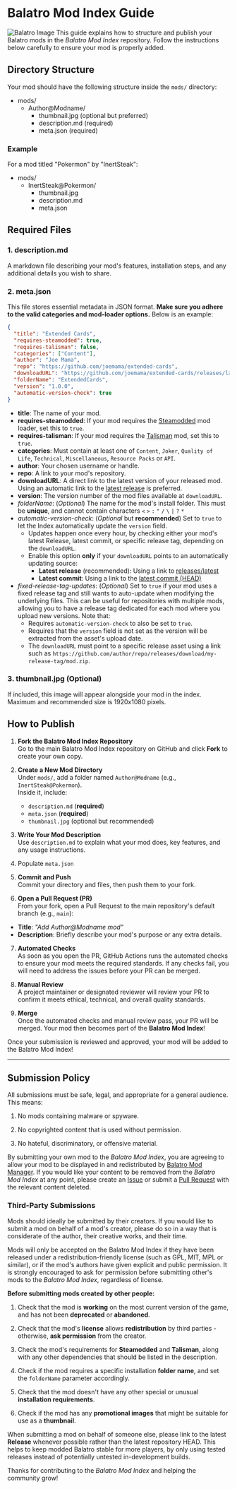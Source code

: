 # Balatro Mod Index Guide
![Balatro Image](https://github.com/skyline69/balatro-mod-index/blob/main/media/Balatro.jpg?raw=true)
This guide explains how to structure and publish your Balatro mods in the *Balatro Mod Index* repository. Follow the instructions below carefully to ensure your mod is properly added.

## Directory Structure

Your mod should have the following structure inside the `mods/` directory:
- mods/
    - Author@Modname/
        - thumbnail.jpg (optional but preferred)
        - description.md (required)
        - meta.json (required)

### Example
For a mod titled "Pokermon" by "InertSteak":

- mods/
    - InertSteak@Pokermon/
        - thumbnail.jpg
        - description.md
        - meta.json

## Required Files

### 1. description.md
A markdown file describing your mod's features, installation steps, and any additional details you wish to share.

### 2. meta.json
This file stores essential metadata in JSON format. **Make sure you adhere to the valid categories and mod-loader options.** Below is an example:
```json
{
  "title": "Extended Cards",
  "requires-steamodded": true,
  "requires-talisman": false,
  "categories": ["Content"],
  "author": "Joe Mama",
  "repo": "https://github.com/joemama/extended-cards",
  "downloadURL": "https://github.com/joemama/extended-cards/releases/latest/extended-cards.zip",
  "folderName": "ExtendedCards",
  "version": "1.0.0",
  "automatic-version-check": true
}

```
- **title**: The name of your mod.
- **requires-steamodded**: If your mod requires the [Steamodded](https://github.com/Steamodded/smods) mod loader, set this to `true`.
- **requires-talisman**: If your mod requires the [Talisman](https://github.com/MathIsFun0/Talisman) mod, set this to `true`.
- **categories**: Must contain at least one of `Content`, `Joker`, `Quality of Life`, `Technical`, `Miscellaneous`, `Resource Packs` or `API`.
- **author**: Your chosen username or handle.
- **repo**: A link to your mod's repository.
- **downloadURL**: A direct link to the latest version of your released mod. Using an automatic link to the [latest release](https://docs.github.com/en/repositories/releasing-projects-on-github/linking-to-releases) is preferred.
- **version**: The version number of the mod files available at `downloadURL`.
- *folderName*: (*Optional*) The name for the mod's install folder. This must be **unique**, and cannot contain characters `<` `>` `:` `"` `/` `\` `|` `?` `*`
- *automatic-version-check*: (*Optional* but **recommended**) Set to `true` to let the Index automatically update the `version` field.
    - Updates happen once every hour, by checking either your mod's latest Release, latest commit, or specific release tag, depending on the `downloadURL`.
    - Enable this option **only** if your `downloadURL` points to an automatically updating source:
        - **Latest release** (recommended): Using a link to [releases/latest](https://docs.github.com/en/repositories/releasing-projects-on-github/linking-to-releases) 
        - **Latest commit**: Using a link to the [latest commit (HEAD)](https://docs.github.com/en/repositories/working-with-files/using-files/downloading-source-code-archives#source-code-archive-urls)
- *fixed-release-tag-updates*: (*Optional*) Set to `true` if your mod uses a fixed release tag and still wants to auto-update when modifying the underlying files. This can be useful for repositories with multiple mods, allowing you to have a release tag dedicated for each mod where you upload new versions. Note that:
  - Requires `automatic-version-check` to also be set to `true`.
  - Requires that the `version` field is not set as the version will be extracted from the asset's upload date.
  - The `downloadURL` must point to a specific release asset using a link such as `https://github.com/author/repo/releases/download/my-release-tag/mod.zip`. 
 
 

### 3. thumbnail.jpg (Optional)
If included, this image will appear alongside your mod in the index. Maximum and recommended size is 1920x1080 pixels.

## How to Publish

1. **Fork the Balatro Mod Index Repository**  
   Go to the main Balatro Mod Index repository on GitHub and click **Fork** to create your own copy.

2. **Create a New Mod Directory**  
   Under `mods/`, add a folder named `Author@Modname` (e.g., `InertSteak@Pokermon`).  
   Inside it, include:  
   - `description.md` (**required**)  
   - `meta.json` (**required**)  
   - `thumbnail.jpg` (optional but recommended)

3. **Write Your Mod Description**  
   Use `description.md` to explain what your mod does, key features, and any usage instructions.

4. Populate `meta.json`

5. **Commit and Push**  
Commit your directory and files, then push them to your fork.

6. **Open a Pull Request (PR)**  
From your fork, open a Pull Request to the main repository's default branch (e.g., `main`):  
- **Title**: *"Add Author@Modname mod"*  
- **Description**: Briefly describe your mod's purpose or any extra details.

7. **Automated Checks**  
As soon as you open the PR, GitHub Actions runs the automated checks to ensure your mod meets the required standards. If any checks fail, you will need to address the issues before your PR can be merged.

8. **Manual Review**  
A project maintainer or designated reviewer will review your PR to confirm it meets ethical, technical, and overall quality standards.

9. **Merge**  
Once the automated checks and manual review pass, your PR will be merged. Your mod then becomes part of the **Balatro Mod Index**!

Once your submission is reviewed and approved, your mod will be added to the Balatro Mod Index!

---

## Submission Policy

All submissions must be safe, legal, and appropriate for a general audience. This means:
1. No mods containing malware or spyware.

2. No copyrighted content that is used without permission.
   
3. No hateful, discriminatory, or offensive material.

By submitting your own mod to the *Balatro Mod Index*, you are agreeing to allow your mod to be displayed in and redistributed by [Balatro Mod Manager](https://github.com/skyline69/balatro-mod-manager/).
If you would like your content to be removed from the *Balatro Mod Index* at any point, please create an [Issue](https://github.com/skyline69/balatro-mod-index/issues) or submit a [Pull Request](https://github.com/skyline69/balatro-mod-manager/pulls) with the relevant content deleted.


### Third-Party Submissions
Mods should ideally be submitted by their creators. If you would like to submit a mod on behalf of a mod's creator, please do so in a way that is considerate of the author, their creative works, and their time.

Mods will only be accepted on the Balatro Mod Index if they have been released under a redistribution-friendly license (such as GPL, MIT, MPL or similar), or if the mod's authors have given explicit and public permission.
It is strongly encouraged to ask for permission before submitting other's mods to the *Balatro Mod Index*, regardless of license.

**Before submitting mods created by other people:**
1. Check that the mod is **working** on the most current version of the game, and has not been **deprecated** or **abandoned**.

2. Check that the mod's **license** allows **redistribution** by third parties - otherwise, **ask permission** from the creator.
   
3. Check the mod's requirements for **Steamodded** and **Talisman**, along with any other dependencies that should be listed in the description.
   
4. Check if the mod requires a specific installation **folder name**, and set the `folderName` parameter accordingly.
   
5. Check that the mod doesn't have any other special or unusual **installation requirements**.
   
6. Check if the mod has any **promotional images** that might be suitable for use as a **thumbnail**.

When submitting a mod on behalf of someone else, please link to the latest **Release** whenever possible rather than the latest repository HEAD.
This helps to keep modded Balatro stable for more players, by only using tested releases instead of potentially untested in-development builds.


Thanks for contributing to the *Balatro Mod Index* and helping the community grow! 
